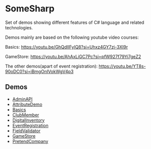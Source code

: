 # SomeSharp

Set of demos showing different features of C# language and related technologies.



Demos mainly are based on the following youtube video courses:

Basics: https://youtu.be/GhQdlIFylQ8?si=Uhxz4GY7zj-3XI9r

GameStore: https://youtu.be/AhAxLiGC7Pc?si=pfW927f79Yi7geZ2

The other demos(apart of event registration): https://youtu.be/YT8s-90oDC0?si=iBmgOnIVokWgV4p3

## Demos
- [AdminAPI](AdminAPI/README.md)
- [AttributeDemo](AttributeDemo/README.md)
- [Basics](Basics/Readme.md)
- [ClubMember](ClubMember/README.md)
- [DigitalInventory](DigitalInventory/README.md)
- [EventRegistration](EventRegistration/README.md)
- [FieldValidator](FieldValidator/README.MD)
- [GameStore](GameStore/README.md)
- [PretendCompany](PretendCompany/README.md)